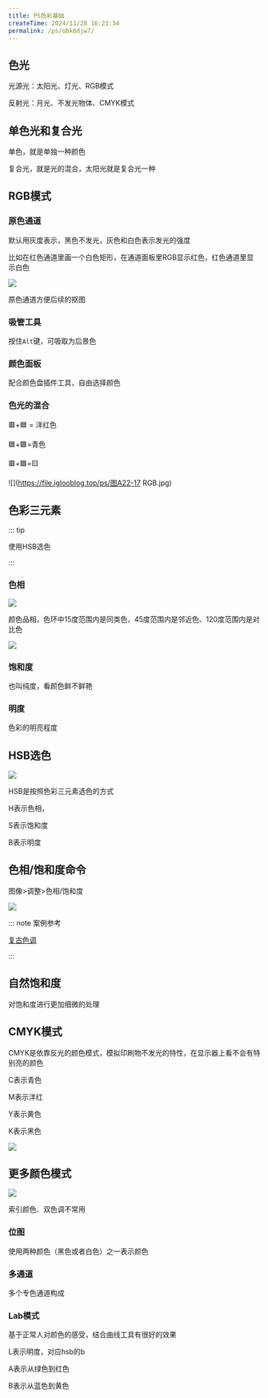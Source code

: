 ```yaml
---
title: PS色彩基础
createTime: 2024/11/28 16:23:34
permalink: /ps/obk6djw7/
---
```

## 色光

光源光：太阳光、灯光、RGB模式

反射光：月光、不发光物体、CMYK模式

## 单色光和复合光

单色，就是单独一种颜色

复合光，就是光的混合，太阳光就是复合光一种

## RGB模式

### 原色通道

默认用灰度表示，黑色不发光，灰色和白色表示发光的强度

比如在红色通道里画一个白色矩形，在通道面板里RGB显示红色，红色通道里显示白色

![](https://file.iglooblog.top/ps/%E6%88%AA%E5%B1%8F2025-01-21%2021.09.32.png)

原色通道方便后续的抠图

### 吸管工具

按住`Alt`键，可吸取为后景色

### 颜色面板

配合颜色盘插件工具，自由选择颜色

### 色光的混合

🟥+🟦 = 洋红色

🟦+🟩=青色

🟥+🟩=🟨

![](https://file.iglooblog.top/ps/图A22-17 RGB.jpg)

## 色彩三元素

::: tip

使用HSB选色

:::

### 色相

![](https://file.iglooblog.top/ps/PixPin_2024-10-08_20-58-48.webp)

颜色品相，色环中15度范围内是同类色，45度范围内是邻近色、120度范围内是对比色

![](https://file.iglooblog.top/ps/%E5%9B%BEA22-24%20%E8%89%B2%E7%9B%B8%E7%8E%AF.jpg)

### 饱和度

也叫纯度，看颜色鲜不鲜艳

### 明度

色彩的明亮程度

## HSB选色

![](https://file.iglooblog.top/ps/PixPin_2024-10-08_21-01-05.webp)

HSB是按照色彩三元素选色的方式

H表示色相，

S表示饱和度

B表示明度

## 色相/饱和度命令

图像>调整>色相/饱和度

![](https://file.iglooblog.top/ps/PixPin_2025-01-20_22-10-45.png)

::: note 案例参考

[复古色调](https://iglooblog.top:82/post/%E5%A4%8D%E5%8F%A4%E8%89%B2%E8%B0%83)

:::

## 自然饱和度

对饱和度进行更加细微的处理

## CMYK模式

CMYK是依靠反光的颜色模式，模拟印刷物不发光的特性，在显示器上看不会有特别亮的颜色

C表示青色

M表示洋红

Y表示黄色

K表示黑色

![](https://file.iglooblog.top/ps/图A22-44.jpg)

## 更多颜色模式

![](https://file.iglooblog.top/ps/%E6%88%AA%E5%B1%8F2025-01-21%2021.19.18.png)

索引颜色、双色调不常用

### 位图

使用两种颜色（黑色或者白色）之一表示颜色

### 多通道

多个专色通道构成

### Lab模式

基于正常人对颜色的感受，结合曲线工具有很好的效果

L表示明度，对应hsb的b

A表示从绿色到红色

B表示从蓝色到黄色